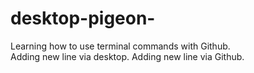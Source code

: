 # desktop-pigeon-
Learning how to use terminal commands with Github.
<br>
Adding new line via desktop.
Adding new line via Github.
